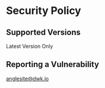 # Security Policy

## Supported Versions

Latest Version Only

## Reporting a Vulnerability

[anglesite@dwk.io](mailto:anglesite@dwk.io)
